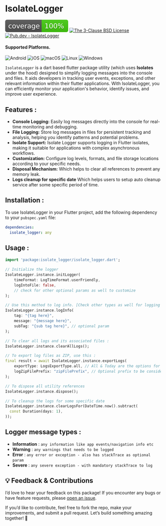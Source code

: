 # IsolateLogger

![coverage][coverage_badge]
[![The 3-Clause BSD License][license_badge]][license_link]
[![Pub.dev - IsolateLogger][pub_pkg_badge]][pub_pkg_link]

#### Supported Platforms.
![Android][android_badge]
![iOS][ios_badge]
![macOS][macos_badge]
![Linux][linux_badge]
![Windows][windows_badge]

`IsolateLogger` is a dart based flutter package utility (which uses **Isolates** under the hood) designed to simplify logging messages into the console and files. It aids developers in tracking user events, exceptions, and other relevant information within their flutter applications.
With IsolateLogger, you can efficiently monitor your application's behavior, identify issues, and improve user experience.

## Features :

- **Console Logging:** Easily log messages directly into the console for real-time monitoring and debugging.
- **File Logging:** Store log messages in files for persistent tracking and analysis, helping you identify patterns and potential problems.
- **Isolate Support:** Isolate Logger supports logging in Flutter isolates, making it suitable for applications with complex asynchronous workflows.
- **Customization:** Configure log levels, formats, and file storage locations according to your specific needs.
- **Disposal Mechanism:** Which helps to clear all references to prevent any memory leak.
- **Logs cleanup for specific date** Which helps users to setup auto cleanup service after some specific period of time.

## Installation :

To use IsolateLogger in your Flutter project, add the following dependency to your `pubspec.yaml` file:

```yaml
dependencies:
  isolate_logger: any
```

## Usage :

``` dart
import 'package:isolate_logger/isolate_logger.dart';
```

``` dart
// Initialize the logger
IsolateLogger.instance.initLogger(
    timeFormat: LogTimeFormat.userFriendly,
    logIntoFile: false,
    // check for other optional params as well to customize
);
```

``` dart
// Use this method to log info. [Check other types as well for logging effectively]
IsolateLogger.instance.logInfo(
    tag: "{tag here}",
    message: "{message here}",
    subTag: "{sub tag here}", // optional param
);
```

``` dart
// To clear all logs and its associated files :
IsolateLogger.instance.clearAllLogs();
```

``` dart
// To export log files as ZIP, use this :
final result = await IsolateLogger.instance.exportLogs(
    exportType: LogsExportType.all, // All & Today are the options for `exportType`
    logZipFilePrefix: "zipFilePrefix", // Optional prefix to be consider in zip file name.
);
```

``` dart
// To dispose all utility references
IsolateLogger.instance.dispose();
```

``` dart
// To cleanup the logs for some specific date
IsolateLogger.instance.clearLogsFor(DateTime.now().subtract(
  const Duration(days: 1),
));
```

## Logger message types :

- **Information** : `any information like app events/navigation info etc`
- **Warning** : `any warnings that needs to be logged`
- **Error** : `any error or exception - also has stackTrace as optional param`
- **Severe** : `any severe exception - with mandatory stackTrace to log`


## 💡 Feedback & Contributions
I’d love to hear your feedback on this package! If you encounter any bugs or have feature requests, please [open an issue](https://github.com/aliasgar4558/isolate_logger/issues).

If you’d like to contribute, feel free to fork the repo, make your improvements, and submit a pull request. Let’s build something amazing together! 🚀

[coverage_badge]: coverage_badge.svg
[license_badge]: https://img.shields.io/badge/license-bsd-3.svg
[license_link]: https://pub.dev/packages/isolate_logger/license
[android_badge]: https://img.shields.io/badge/Android-808080
[ios_badge]: https://img.shields.io/badge/iOS-808080
[macos_badge]: https://img.shields.io/badge/macOS-808080
[linux_badge]: https://img.shields.io/badge/Linux-808080
[windows_badge]: https://img.shields.io/badge/Windows-808080
[pub_pkg_badge]: https://img.shields.io/badge/pub.dev-isolate_logger-blue
[pub_pkg_link]: https://pub.dev/packages/isolate_logger
